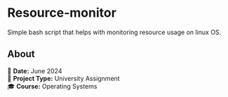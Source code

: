 # Resource-monitor
Simple bash script that helps with monitoring resource usage on linux OS.

## About  
📅 **Date:** June 2024  
📌 **Project Type:** University Assignment  
🎓 **Course:** Operating Systems
